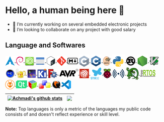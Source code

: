 # Hello, a human being here 👋

- 🔭 I’m currently working on several embedded electronic projects
- 👯 I’m looking to collaborate on any project with good salary

## Language and Softwares

<a href="https://archlinux.org/"> <img src="https://raw.githubusercontent.com/mekatronik-achmadi/mekatronik-achmadi/main/github_readme_icons/arch.png" align="center" alt="Arch-Linux" height="30px"/> </a>
<a href="https://www.debian.org/"> <img src="https://raw.githubusercontent.com/mekatronik-achmadi/mekatronik-achmadi/main/github_readme_icons/debian.png" align="center" alt="Debian" height="30px"/> </a>
<a href="https://mate-desktop.org/"> <img src="https://raw.githubusercontent.com/mekatronik-achmadi/mekatronik-achmadi/main/github_readme_icons/mate.png" align="center" alt="Mate-Desktop" height="30px"/> </a>
<a href="http://openbox.org"> <img src="https://raw.githubusercontent.com/mekatronik-achmadi/mekatronik-achmadi/main/github_readme_icons/openbox.png" align="center" alt="Openbox WM" height="30px"/> </a>
<a href="https://www.gnu.org/software/bash/"> <img src="https://raw.githubusercontent.com/mekatronik-achmadi/mekatronik-achmadi/main/github_readme_icons/bash.png" align="center" alt="GNU Bash" height="30px"/> </a>
<a href="https://git-scm.com/"> <img src="https://raw.githubusercontent.com/mekatronik-achmadi/mekatronik-achmadi/main/github_readme_icons/git.png" align="center" alt="Git SCM" height="30px"/> </a>
<a href="https://www.markdownguide.org/"> <img src="https://raw.githubusercontent.com/mekatronik-achmadi/mekatronik-achmadi/main/github_readme_icons/markdown.svg" align="center" alt="Markdown" height="20px"/> </a>
<a href="https://www.iso-9899.info/wiki/Main_Page"> <img src="https://raw.githubusercontent.com/mekatronik-achmadi/mekatronik-achmadi/main/github_readme_icons/c.png" align="center" alt="C" height="40px"/> </a>
<a href="https://isocpp.org/"> <img src="https://raw.githubusercontent.com/mekatronik-achmadi/mekatronik-achmadi/main/github_readme_icons/cpp.png" align="center" alt="C++" height="40px"/> </a>
<a href="https://gcc.gnu.org/"> <img src="https://raw.githubusercontent.com/mekatronik-achmadi/mekatronik-achmadi/main/github_readme_icons/gcc.png" align="center" alt="GCC" height="30px"/> </a>
<a href="https://www.python.org"> <img src="https://raw.githubusercontent.com/mekatronik-achmadi/mekatronik-achmadi/main/github_readme_icons/python.png" align="center" alt="Python" height="40px"/> </a>
<a href="https://www.rust-lang.org/"> <img src="https://raw.githubusercontent.com/mekatronik-achmadi/mekatronik-achmadi/main/github_readme_icons/rust.png" align="center" alt="Rust" height="30px"/> </a>
<a href="https://nodejs.org"> <img src="https://raw.githubusercontent.com/mekatronik-achmadi/mekatronik-achmadi/main/github_readme_icons/node.png" align="center" alt="NodeJS" height="40px"/> </a>
<a href="https://www.vim.org/"> <img src="https://raw.githubusercontent.com/mekatronik-achmadi/mekatronik-achmadi/main/github_readme_icons/vim.png" align="center" alt="Vim" height="30px"/> </a>
<a href="https://midnight-commander.org/"> <img src="https://raw.githubusercontent.com/mekatronik-achmadi/mekatronik-achmadi/main/github_readme_icons/mc.png" align="center" alt="Midnight Commander" height="30px"/> </a>
<a href="https://geany.org/"> <img src="https://raw.githubusercontent.com/mekatronik-achmadi/mekatronik-achmadi/main/github_readme_icons/geany.png" align="center" alt="Geany" height="30px"/> </a>
<a href="https://www.tug.org/texlive/"> <img src="https://raw.githubusercontent.com/mekatronik-achmadi/mekatronik-achmadi/main/github_readme_icons/tex.png" align="center" alt="TeXLive" height="30px"/> </a>
<a href="https://www.kicad.org/"> <img src="https://raw.githubusercontent.com/mekatronik-achmadi/mekatronik-achmadi/main/github_readme_icons/kicad.png" align="center" alt="KiCAD" height="30px"/> </a>
<a href="https://www.freecad.org/"> <img src="https://raw.githubusercontent.com/mekatronik-achmadi/mekatronik-achmadi/main/github_readme_icons/fcad.png" align="center" alt="FreeCAD" height="30px"/> </a>
<a href="https://www.microchip.com/en-us/products/microcontrollers-and-microprocessors/8-bit-mcus/avr-mcus"> <img src="https://raw.githubusercontent.com/mekatronik-achmadi/mekatronik-achmadi/main/github_readme_icons/avr.png" align="center" alt="AVR" height="30px"/> </a>
<a href="https://www.espressif.com/en/products/socs/esp32"> <img src="https://raw.githubusercontent.com/mekatronik-achmadi/mekatronik-achmadi/main/github_readme_icons/esp32.png" align="center" alt="ESP32" height="30px"/> </a>
<a href="https://www.st.com/en/microcontrollers-microprocessors/stm32-32-bit-arm-cortex-mcus.html"> <img src="https://raw.githubusercontent.com/mekatronik-achmadi/mekatronik-achmadi/main/github_readme_icons/stm32.png" align="center" alt="STM32" height="40px"/> </a>
<a href="https://www.raspberrypi.com/"> <img src="https://raw.githubusercontent.com/mekatronik-achmadi/mekatronik-achmadi/main/github_readme_icons/raspi.png" align="center" alt="RaspberryPi" height="30px"/> </a>
<a href="https://lora-alliance.org/"> <img src="https://raw.githubusercontent.com/mekatronik-achmadi/mekatronik-achmadi/main/github_readme_icons/lora.png" align="center" alt="LoRA" height="30px"/> </a>
<a href="https://www.chibios.org/"> <img src="https://raw.githubusercontent.com/mekatronik-achmadi/mekatronik-achmadi/main/github_readme_icons/chibios.png" align="center" alt="ChibiOS/RT" height="40px"/> </a>
<a href="https://www.freertos.org/"> <img src="https://raw.githubusercontent.com/mekatronik-achmadi/mekatronik-achmadi/main/github_readme_icons/freertos.png" align="center" alt="FreeRTOS" height="25px"/> </a>
<a href="https://platformio.org/"> <img src="https://raw.githubusercontent.com/mekatronik-achmadi/mekatronik-achmadi/main/github_readme_icons/pio.png" align="center" alt="PlatformIO" height="30px"/> </a>
<a href="https://www.qt.io/"> <img src="https://raw.githubusercontent.com/mekatronik-achmadi/mekatronik-achmadi/main/github_readme_icons/qt.png" align="center" alt="Qt" height="25px"/> </a>
<a href="https://gtk.org/"> <img src="https://raw.githubusercontent.com/mekatronik-achmadi/mekatronik-achmadi/main/github_readme_icons/gtk.png" align="center" alt="Gtk" height="30px"/> </a>
<a href="https://wxwidgets.org/"> <img src="https://raw.githubusercontent.com/mekatronik-achmadi/mekatronik-achmadi/main/github_readme_icons/wx.png" align="center" alt="wxWidget" height="30px"/> </a>
<a href="https://www.qemu.org/"> <img src="https://raw.githubusercontent.com/mekatronik-achmadi/mekatronik-achmadi/main/github_readme_icons/qemu.png" align="center" alt="QEMU" height="25px"/> </a>
<a href="https://code.visualstudio.com/"> <img src="https://raw.githubusercontent.com/mekatronik-achmadi/mekatronik-achmadi/main/github_readme_icons/vscode.svg" align="center" alt="VSCode" height="30px"/> </a>

| <a href="https://github.com/mekatronik-achmadi/github-readme-stats"><img align="center" src="https://github-readme-stats.vercel.app/api?username=mekatronik-achmadi&show_icons=true&include_all_commits=true&hide_border=true" alt="Achmadi's github stats" /></a> | <a href="https://github.com/mekatronik-achmadi/github-readme-stats"><img align="center" src="https://github-readme-stats.vercel.app/api/top-langs/?username=mekatronik-achmadi&layout=compact&hide_border=true" /></a> |
| ------------------------------------------------------------------------------------------------------------------------------------------------------------------------------------------------------------------------------------------------------------------ | ---------------------------------------------------------------------------------------------------------------------------------------------------------------------------------------------------------------------- |

<b>Note:</b> Top languages is only a metric of the languages my public code consists of and doesn't reflect experience or skill level.
